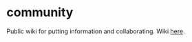 # community
Public wiki for putting information and collaborating.  Wiki [here](https://github.com/cljsrn/community/wiki).
